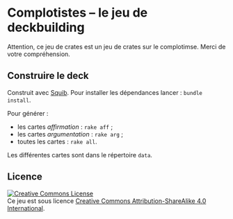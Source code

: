 # Complotistes – le jeu de deckbuilding

Attention, ce jeu de crates est un jeu de crates sur le complotimse. Merci de votre compréhension.

## Construire le deck

Construit avec [Squib](http://squib.rocks/).
Pour installer les dépendances lancer : `bundle install`.

Pour générer :

 - les cartes _affirmation_ : `rake aff` ;
 - les cartes _argumentation_ : `rake arg` ;
 - toutes les cartes : `rake all`.

Les différentes cartes sont dans le répertoire `data`.

## Licence

<a rel="license" href="http://creativecommons.org/licenses/by-sa/4.0/"><img alt="Creative Commons License" style="border-width:0" src="https://i.creativecommons.org/l/by-sa/4.0/88x31.png" /></a><br />Ce jeu est sous licence <a rel="license" href="http://creativecommons.org/licenses/by-sa/4.0/">Creative Commons Attribution-ShareAlike 4.0 International</a>.
